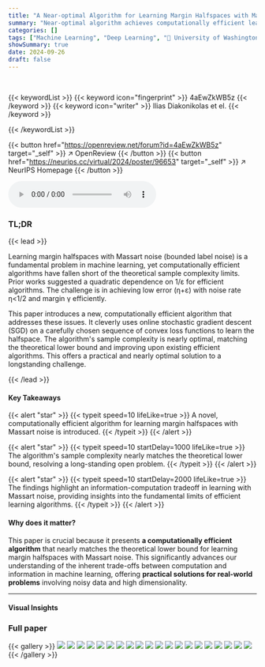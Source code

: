 ```yaml
---
title: "A Near-optimal Algorithm for Learning Margin Halfspaces with Massart Noise"
summary: "Near-optimal algorithm achieves computationally efficient learning of margin halfspaces with Massart noise, nearly matching theoretical lower bounds."
categories: []
tags: ["Machine Learning", "Deep Learning", "🏢 University of Washington",]
showSummary: true
date: 2024-09-26
draft: false
---
```


<br>

{{< keywordList >}}
{{< keyword icon="fingerprint" >}} 4aEwZkWB5z {{< /keyword >}}
{{< keyword icon="writer" >}} Ilias Diakonikolas et el. {{< /keyword >}}
 
{{< /keywordList >}}

{{< button href="https://openreview.net/forum?id=4aEwZkWB5z" target="_self" >}}
↗ OpenReview
{{< /button >}}
{{< button href="https://neurips.cc/virtual/2024/poster/96653" target="_self" >}}
↗ NeurIPS Homepage
{{< /button >}}


<audio controls>
    <source src="https://ai-paper-reviewer.com/4aEwZkWB5z/podcast.wav" type="audio/wav">
    Your browser does not support the audio element.
</audio>


### TL;DR


{{< lead >}}

Learning margin halfspaces with Massart noise (bounded label noise) is a fundamental problem in machine learning, yet computationally efficient algorithms have fallen short of the theoretical sample complexity limits.  Prior works suggested a quadratic dependence on 1/ε for efficient algorithms. The challenge is in achieving low error (η+ε) with noise rate η<1/2 and margin γ efficiently.

This paper introduces a new, computationally efficient algorithm that addresses these issues. It cleverly uses online stochastic gradient descent (SGD) on a carefully chosen sequence of convex loss functions to learn the halfspace. The algorithm's sample complexity is nearly optimal, matching the theoretical lower bound and improving upon existing efficient algorithms.  This offers a practical and nearly optimal solution to a longstanding challenge.

{{< /lead >}}


#### Key Takeaways

{{< alert "star" >}}
{{< typeit speed=10 lifeLike=true >}} A novel, computationally efficient algorithm for learning margin halfspaces with Massart noise is introduced. {{< /typeit >}}
{{< /alert >}}

{{< alert "star" >}}
{{< typeit speed=10 startDelay=1000 lifeLike=true >}} The algorithm's sample complexity nearly matches the theoretical lower bound, resolving a long-standing open problem. {{< /typeit >}}
{{< /alert >}}

{{< alert "star" >}}
{{< typeit speed=10 startDelay=2000 lifeLike=true >}} The findings highlight an information-computation tradeoff in learning with Massart noise, providing insights into the fundamental limits of efficient learning algorithms. {{< /typeit >}}
{{< /alert >}}

#### Why does it matter?
This paper is crucial because it presents **a computationally efficient algorithm** that nearly matches the theoretical lower bound for learning margin halfspaces with Massart noise. This significantly advances our understanding of the inherent trade-offs between computation and information in machine learning, offering **practical solutions for real-world problems** involving noisy data and high dimensionality.

------
#### Visual Insights







### Full paper

{{< gallery >}}
<img src="https://ai-paper-reviewer.com/4aEwZkWB5z/1.png" class="grid-w50 md:grid-w33 xl:grid-w25" />
<img src="https://ai-paper-reviewer.com/4aEwZkWB5z/2.png" class="grid-w50 md:grid-w33 xl:grid-w25" />
<img src="https://ai-paper-reviewer.com/4aEwZkWB5z/3.png" class="grid-w50 md:grid-w33 xl:grid-w25" />
<img src="https://ai-paper-reviewer.com/4aEwZkWB5z/4.png" class="grid-w50 md:grid-w33 xl:grid-w25" />
<img src="https://ai-paper-reviewer.com/4aEwZkWB5z/5.png" class="grid-w50 md:grid-w33 xl:grid-w25" />
<img src="https://ai-paper-reviewer.com/4aEwZkWB5z/6.png" class="grid-w50 md:grid-w33 xl:grid-w25" />
<img src="https://ai-paper-reviewer.com/4aEwZkWB5z/7.png" class="grid-w50 md:grid-w33 xl:grid-w25" />
<img src="https://ai-paper-reviewer.com/4aEwZkWB5z/8.png" class="grid-w50 md:grid-w33 xl:grid-w25" />
<img src="https://ai-paper-reviewer.com/4aEwZkWB5z/9.png" class="grid-w50 md:grid-w33 xl:grid-w25" />
<img src="https://ai-paper-reviewer.com/4aEwZkWB5z/10.png" class="grid-w50 md:grid-w33 xl:grid-w25" />
<img src="https://ai-paper-reviewer.com/4aEwZkWB5z/11.png" class="grid-w50 md:grid-w33 xl:grid-w25" />
<img src="https://ai-paper-reviewer.com/4aEwZkWB5z/12.png" class="grid-w50 md:grid-w33 xl:grid-w25" />
<img src="https://ai-paper-reviewer.com/4aEwZkWB5z/13.png" class="grid-w50 md:grid-w33 xl:grid-w25" />
<img src="https://ai-paper-reviewer.com/4aEwZkWB5z/14.png" class="grid-w50 md:grid-w33 xl:grid-w25" />
<img src="https://ai-paper-reviewer.com/4aEwZkWB5z/15.png" class="grid-w50 md:grid-w33 xl:grid-w25" />
<img src="https://ai-paper-reviewer.com/4aEwZkWB5z/16.png" class="grid-w50 md:grid-w33 xl:grid-w25" />
<img src="https://ai-paper-reviewer.com/4aEwZkWB5z/17.png" class="grid-w50 md:grid-w33 xl:grid-w25" />
<img src="https://ai-paper-reviewer.com/4aEwZkWB5z/18.png" class="grid-w50 md:grid-w33 xl:grid-w25" />
<img src="https://ai-paper-reviewer.com/4aEwZkWB5z/19.png" class="grid-w50 md:grid-w33 xl:grid-w25" />
<img src="https://ai-paper-reviewer.com/4aEwZkWB5z/20.png" class="grid-w50 md:grid-w33 xl:grid-w25" />
{{< /gallery >}}